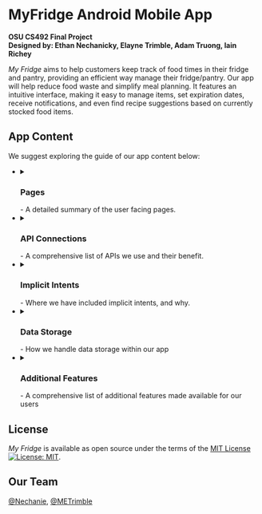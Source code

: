 # MyFridge Android Mobile App
**OSU CS492 Final Project**<br/>
**Designed by: Ethan Nechanicky, Elayne Trimble, Adam Truong, Iain Richey**

*My Fridge* aims to help customers keep track of food times in their fridge and pantry, providing an efficient way manage their fridge/pantry. Our app will help reduce food waste and simplify meal planning. It features an intuitive interface, making it easy to manage items, set expiration dates, receive notifications, and even find recipe suggestions based on currently stocked food items.

## App Content
We suggest exploring the guide of our app content below:

+
  <details>
  <summary><h3>Pages</h3> - A detailed summary of the user facing pages.</summary>
  
  #### Page Map
  
    `TODO`

  + 
    ####
    <details>
    <summary>Main Page</summary>
      <p>Description</p>
      
      ##### View
      IMG
    </details>
  
  + 
    ####
    <details>
    <summary>Fridge Page</summary>
      <p>Description</p>
      
      ##### View
      IMG
    </details>
  
  + 
    ####
    <details>
    <summary>Detailed Items Page</summary>
      <p>Description</p>
      
      ##### View
      IMG
    </details>
  
  + 
    ####
    <details>
    <summary>Adding Food Page</summary>
      <p>Description</p>
      
      ##### View
      IMG
    </details>
  
  + 
    ####
    <details>
    <summary>Camera Useage Page</summary>
      <p>Description</p>
      
      ##### View
      IMG
    </details>
  
  + 
    ####
    <details>
    <summary>Recipe Page</summary>
      <p>Description</p>
      
      ##### View
      IMG
    </details>
  
  + 
    ####
    <details>
    <summary>Grocery List Page</summary>
      <p>Description</p>
      
      ##### View
      IMG
    </details>
  
  + 
    ####
    <details>
    <summary>Settings Page</summary>
      <p>Description</p>
      
      ##### View
      IMG
    </details>
  </details>
  
+
  <details>
    <summary><h3>API Connections</h3> - A comprehensive list of APIs we use and their benefit.</summary>
  
  + 
    ####
    <details>
    <summary>Spoonacular</summary>
      <p>Description</p>
    </details>
  </details>

+
  <details>
    <summary><h3>Implicit Intents</h3> - Where we have included implicit intents, and why.</summary>
  
    + #### `TODO`
  </details>

+
  <details>
    <summary><h3>Data Storage</h3> - How we handle data storage within our app</summary>
  
  + 
    ####
    <details>
    <summary>User Data</summary>
      <p>Description</p>
    </details>
  
  
  + 
    ####
    <details>
    <summary>API Data</summary>
      <p>Description</p>
    </details>
  </details>

+
  <details>
    <summary><h3>Additional Features</h3> - A comprehensive list of additional features made available for our users</summary>
  
  
  + 
    ####
    <details>
    <summary>Home Screen Widget</summary>
      <p>Description</p>
      
      ##### View
      IMG
    </details>
  
  
  + 
    ####
    <details>
    <summary>Notifications</summary>
      <p>Description</p>
      
      ##### View
      IMG
    </details>
  </details>

## License
*My Fridge* is available as open source under the terms of the [MIT License ![License: MIT](https://img.shields.io/badge/License-MIT-yellow.svg)](https://opensource.org/licenses/MIT).

## Our Team
[@Nechanie](https://github.com/nechanie),
[@METrimble](https://github.com/METrimble)
